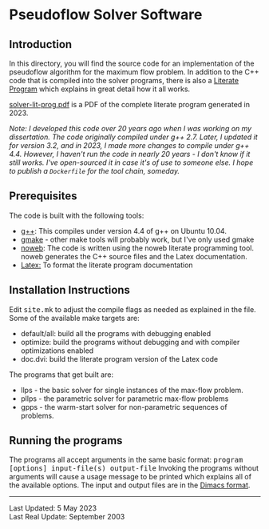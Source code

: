 # Pseudoflow Solver Software

## Introduction
In this directory, you will find the source code for an implementation of
the pseudoflow algorithm for the maximum flow problem. In addition to the
C++ code that is compiled into the solver programs, there is also a
[Literate Program](http://www.literateprogramming.com/) which explains in
great detail how it all works. 

[solver-lit-prog.pdf](./solver-lit-prog.pdf) is a PDF of the complete literate program generated in 2023.

*Note: I developed this code over 20 years ago when I was working on my
dissertation.  The code originally compiled under g++ 2.7. Later, I
updated it for version 3.2, and in 2023, I made more changes to compile
under g++ 4.4. However, I haven't run the code in nearly 20 years - I don't
know if it still works.
I've open-sourced it in case it's of use to someone else.
I hope to publish a `Dockerfile` for the tool chain, someday.*

## Prerequisites
The code is built with the following tools:

* <a href="http://gcc.gnu.org"> g++</a>: This compiles under version 4.4 of g++ on Ubuntu 10.04.
* <a href="http://www.gnu.org/software/make/make.html"> gmake</a> - other make tools will probably work, but I've only used gmake</li>
* <a href="http://www.eecs.harvard.edu/~nr/noweb/">noweb</a>: The code is written using the noweb literate programming tool. noweb generates the C++ source files and the Latex documentation.
* [Latex:](http://www.latex-project.org/) To format the literate program documentation

## Installation Instructions
Edit <tt>site.mk</tt> to adjust the compile flags as needed as explained in the
file. Some of the available make targets are:

* default/all: build all the programs with debugging enabled
* optimize: build the programs without debugging and with compiler optimizations enabled
* doc.dvi: build the literate program version of the Latex code

The programs that get built are:

* llps - the basic solver for single instances of the max-flow problem.
* pllps - the parametric solver for parametric max-flow problems
* gpps - the warm-start solver for non-parametric sequences of problems.

## Running the programs
The programs all accept arguments in the same basic format:
<tt>program [options] input-file(s) output-file</tt>
Invoking the programs without arguments will cause a usage message to be printed which explains all of the available options.
The input and output files are in the [Dimacs format](http://lpsolve.sourceforge.net/5.5/DIMACS_maxf.htm).

---
Last Updated: 5 May 2023<br>
Last Real Update: September 2003
